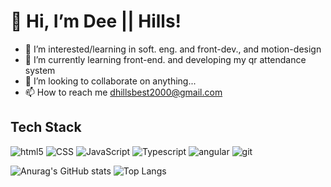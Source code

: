 # 👋 Hi, I’m Dee || Hills!
- 👀 I’m interested/learning in soft. eng. and front-dev., and motion-design
- 🌱 I’m currently learning front-end. and developing my qr attendance system
- 💞️ I’m looking to collaborate on anything...
- 📫 How to reach me dhillsbest2000@gmail.com
## Tech Stack
<p>
  <img alt="html5" src="https://img.shields.io/badge/-HTML5-E34F26?style=flat-square&logo=html5&logoColor=white" />
  <img alt="CSS" src="https://img.shields.io/badge/CSS%20-%231572B6.svg?style=flat-square&logo=css3&logoColor=white" />  
  <img alt="JavaScript" src="https://img.shields.io/badge/JavaScript%20-%23F7DF1E.svg?style=flat-square&logo=javascript&logoColor=black" />  
  <img alt="Typescript" src="https://img.shields.io/badge/-Typescript-005BA1?style=flat-square&logo=typescript&logoColor=white" />    
  <img alt="angular" src="https://img.shields.io/badge/-Angular-DD0031?style=flat-square&logo=angular&logoColor=white" />
  <img alt="git" src="https://img.shields.io/badge/-Git-F05032?style=flat-square&logo=git&logoColor=white" />
</p>

![Anurag's GitHub stats](https://github-readme-stats.vercel.app/api?username=progdeess&show_icons=true&theme=transparent)
![Top Langs](https://github-readme-stats.vercel.app/api/top-langs/?username=progdeess&layout=compact)
<!---
pRogDeess/pRogDeess is a ✨ special ✨ repository because its `README.md` (this file) appears on your GitHub profile.
You can click the Preview link to take a look at your changes.
--->
